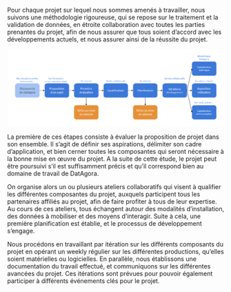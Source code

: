 Pour chaque projet sur lequel nous sommes amenés à travailler, nous suivons une méthodologie rigoureuse, qui se repose sur le traitement et la validation de données, en étroite collaboration avec toutes les parties prenantes du projet, afin de nous assurer que tous soient d’accord avec les développements actuels, et nous assurer ainsi de la réussite du projet.

<img align="center" src="DatAgora_Diagram_Methodology.png" width="800">


La première de ces étapes consiste à évaluer la proposition de projet dans son ensemble. Il s’agit de définir ses aspirations, délimiter son cadre d’application, et bien cerner toutes les composantes qui seront nécessaire à la bonne mise en œuvre du projet. A la suite de cette étude, le projet peut être poursuivi s’il est suffisamment précis et qu’il correspond bien au domaine de travail de DatAgora.

On organise alors un ou plusieurs ateliers collaboratifs qui visent à qualifier les différentes composantes du projet, auxquels participent tous les partenaires affiliés au projet, afin de faire profiter à tous de leur expertise. Au cours de ces ateliers, tous échangent autour des modalités d’installation, des données à mobiliser et des moyens d’interagir. Suite à cela, une première planification est établie, et le processus de développement s’engage.

Nous procédons en travaillant par itération sur les différents composants du projet en opérant un weekly régulier sur les différentes productions, qu’elles soient matérielles ou logicielles. En parallèle, nous établissons une documentation du travail effectué, et communiquons sur les différentes avancées du projet. Ces itérations sont prévues pour pouvoir également participer à différents événements clés pour le projet.
